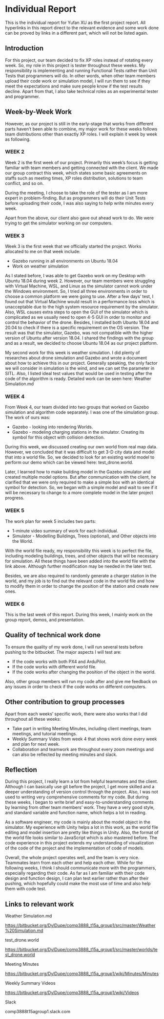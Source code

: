 # Individual Report

This is the individual report for Yufan XU as the first project report. All hyperlinks in this report direct to the relevant evidence and some work done can be proved by links in a different part, which will not be listed again.

## Introduction

For this project, our team decided to fix XP roles instead of rotating every week. So, my role in this project is tester throughout these weeks. My responsibility is implementing and running Functional Tests rather than Unit Tests that programmers will do. In other words, when other team members upload their code work or simulation model, I will run them to see if they meet the expectations and make sure people know if the test results decline. Apart from that, I also take technical roles as an experimental tester and programmer.

## Week-by-Week Work

However, as our project is still in the early-stage that works from different parts haven’t been able to combine, my major work for these weeks follows team distributions other than exactly XP roles. I will explain it week by week as following.

### WEEK 2

Week 2 is the first week of our project. Primarily this week’s focus is getting familiar with team members and getting connected with the client. We made our group contract this week, which states some basic agreements on staffs such as meeting times, XP roles distribution, solutions to team conflict, and so on.

During the meeting, I choose to take the role of the tester as I am more expert in problem-finding. But as programmers will do their Unit Tests before uploading their code, I was also saying to help write minutes every week.

Apart from the above, our client also gave out ahead work to do. We were trying to get the simulator working on our computers.

### WEEK 3

Week 3 is the first week that we officially started the project. Works allocated to me on that week include:

* Gazebo running in all environments on Ubuntu 18.04
* Work on weather simulation

As I stated before, I was able to get Gazebo work on my Desktop with Ubuntu 18.04 during week 2. However, our team members were struggling with Virtual Machine, WSL, and Linux as the simulator cannot work under the Windows environment. So, I tried all three environments in order to choose a common platform we were going to use. After a few days’ test, I found out that Virtual Machine would result in a performance loss which is unacceptable due to the high system resource requirement by the simulator. Also, WSL causes extra steps to open the GUI of the simulator which is complicated as we usually need to open 4-5 GUI in order to monitor and control the behavior of the drone. Besides, I installed both Ubuntu 18.04 and 20.04 to check if there is a specific requirement on the OS version. The result was that the simulator, Gazebo, was not compatible with the higher version of Ubuntu after version 18.04. I shared the findings with the group and as a result, we decided to choose Ubuntu 18.04 as our project platform.

My second work for this week is weather simulation. I did plenty of researches about drone simulation and Gazebo and wrote a document about how to achieve this in our project. Generally speaking, the only factor we will consider in simulation is the wind, and we can set the parameter in SITL. Also, I listed ideal test values that would be used in testing after the code of the algorithm is ready. Detailed work can be seen here: Weather Simulation.md

### WEEK 4

From Week 4, our team divided into two groups that worked on Gazebo simulation and algorithm code separately. I was one of the simulation group. The work of ours was:

* Gazebo - looking into rendering Worlds.
* Gazebo - modeling charging stations in the simulator. Creating its symbol for this object with collision detection.

During this week, we discussed creating our own world from real map data. However, we concluded that it was difficult to get 3-D city data and model that into a world file. So, we decided to look for an existing world model to perform our demo which can be viewed here: test_drone.world.

Later, I learned how to make building model in the Gazebo simulator and created multiple model options. But after communication with the client, he clarified that we were only required to make a simple box with an identical symbol for detection. So, we began with a simple model and wait to see if it will be necessary to change to a more complete model in the later project progress.

### WEEK 5

The work plan for week 5 includes two parts:

* 1-minute video summary of work for each individual.
* Simulator - Modelling Buildings, Trees (optional), and Other objects into the World.

With the world file ready, my responsibility this week is to perfect the file, including modeling buildings, trees, and other objects that will be necessary for simulation. All these things have been added into the world file with the link above. Although further modification may be needed in the later test.

Besides, we are also required to randomly generate a charger station in the world, and my job is to find out the relevant code in the world file and how to modify them in order to change the position of the station and create new ones.

### WEEK 6

This is the last week of this report. During this week, I mainly work on the group report, demos, and presentation.

## Quality of technical work done

To ensure the quality of my work done, I will run several tests before pushing to the bitbucket. The major aspects I will test are:

* If the code works with both PX4 and ArduPilot.
* If the code works with different world file.
* If the code works after changing the position of the object in the world.

Also, other group members will run my code after and give me feedback on any issues in order to check if the code works on different computers.

## Other contribution to group processes

Apart from each weeks’ specific work, there were also works that I did throughout all these weeks:

* Take part in writing Meeting Minutes, including client meetings, team meetings, and tutorial meetings.
* Weekly Summary Vides from week 4 that shows work done every week and plan for next week.
* Collaboration and teamwork are throughout every zoom meetings and can also be reflected by meeting minutes and slack.

## Reflection

During this project, I really learn a lot from helpful teammates and the client. Although I can basically use git before the project, I get more skilled and a deeper understanding of version control through the project. Also, I was not used to writing very comprehensive comments for my code. But during these weeks, I began to write brief and easy-to-understanding comments by learning from other team members’ work. They have a very good style, and standard variable and function name, which helps a lot in reading.

As a software engineer, my code is mainly about the model object in the simulator. My experience with Unity helps a lot in this work, as the world file editing and model insertion are pretty like things in Unity. Also, the format of the world file looks similar to JavaScript which is also mastered before. The code experience in this project extends my understanding of visualization of the code of the project and the implementation of code of models.

Overall, the whole project operates well, and the team is very nice. Teammates learn from each other and help each other. While for the following weeks, I think I should communicate more with the programmers, especially regarding their code. As far as I am familiar with their code design and function design, I can plan test earlier rather than after their pushing, which hopefully could make the most use of time and also help them with code test.

## Links to relevant work

Weather Simulation.md

https://bitbucket.org/DylDupe/comp3888_t15a_group1/src/master/Weather%20Simulation.md

test_drone.world

https://bitbucket.org/DylDupe/comp3888_t15a_group1/src/master/worlds/test_drone.world

Meeting Minutes

https://bitbucket.org/DylDupe/comp3888_t15a_group1/wiki/Minutes/Minutes

Weekly Summary Videos

https://bitbucket.org/DylDupe/comp3888_t15a_group1/wiki/Videos

Slack

comp3888t15agroup1.slack.com